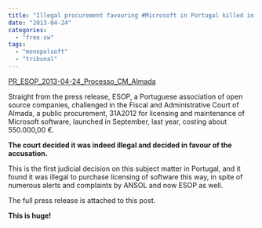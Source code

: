 ```yaml
---
title: "Illegal procurement favouring #Microsoft in Portugal killed in the courts"
date: "2013-04-24"
categories: 
  - "free-sw"
tags: 
  - "monopolsoft"
  - "tribunal"
---
```


[PR\_ESOP\_2013-04-24\_Processo\_CM\_Almada](http://blog.1407.org/wp-content/uploads/2013/04/PR_ESOP_2013-04-24_Processo_CM_Almada.pdf)

Straight from the press release, ESOP, a Portuguese association of open source companies, challenged in the Fiscal and Administrative Court of Almada, a public procurement, 31A2012 for licensing and maintenance of Microsoft software, launched in September, last year, costing about 550.000,00 €.

**The court decided it was indeed illegal and decided in favour of the accusation.**

This is the first judicial decision on this subject matter in Portugal, and it found it was illegal to purchase licensing of software this way, in spite of numerous alerts and complaints by ANSOL and now ESOP as well.

The full press release is attached to this post.

**This is huge!**
